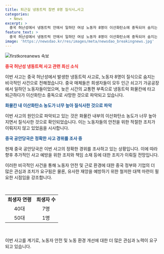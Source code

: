 ```yaml
---
title: 퇴근길 냉동트럭 참변 8명 질식사…사고
categories:
  - News
excerpt: >
  중국 허난성에서 냉동트럭 안에서 일하던 여성 노동자 8명이 이산화탄소에 중독되어 숨지는 사고가 발생했다. 희생자들은 40대 7명과 50대 1명으로, 불법적으로 냉동트럭에 탈속하다가 질식사한 것으로 파악됐다. 공안당국은 사고 경위를 조사 중이지만, 사건은 노동자들이 교통편 부족으로 냉동트럭을 이용한 퇴근 중에 발생한 것으로 알려졌다. (사진=중국 바이두 캡처)
feature_text: >
  중국 허난성에서 냉동트럭 안에서 일하던 여성 노동자 8명이 이산화탄소에 중독되어 숨지는 사고가 발생했다. 희생자들은 40대 7명과 50대 1명으로, 불법적으로 냉동트럭에 탈속하다가 질식사한 것으로 파악됐다. 공안당국은 사고 경위를 조사 중이지만, 사건은 노동자들이 교통편 부족으로 냉동트럭을 이용한 퇴근 중에 발생한 것으로 알려졌다. (사진=중국 바이두 캡처)
image: 'https://newsdao.kr/res/images/meta/newsdao_breakingnews.jpg'
---
```


<p><img src="https://newsdao.kr/res/images/meta/newsdao_breakingnews.jpg" alt="firstkoreanews 속보" /></p>

<p><b><span style="color: #ee2323;">중국 허난성 냉동트럭 사고 관련 최신 소식</span></b></p>

<p>이번 사고는 중국 허난성에서 발생한 냉동트럭 사고로, 노동자 8명이 질식으로 숨지는 비극적인 사건으로 전해졌습니다. 중국 매체들은 희생자들이 모두 인근 쇠고기 가공공장에서 일하던 노동자들이었으며, 늦은 시간의 교통편 부족으로 냉동트럭 화물칸에 타고 퇴근하다가 이산화탄소 중독으로 사망한 것으로 파악되고 있습니다. </p>

<p><b><span style="color: #1a5490;">화물칸 내 이산화탄소 농도가 너무 높아 질식사한 것으로 파악</span></b></p>

<p>이번 사고의 원인으로 파악되고 있는 것은 화물칸 내부의 이산화탄소 농도가 너무 높아지면서 질식사한 것으로 확인되었습니다. 이는 노동자들의 안전을 위한 적절한 조치가 이뤄지지 않고 있었음을 시사합니다.</p>

<p><b><span style="color: #1a5490;">중국 공안당국은 정확한 사고 경위를 조사 중</span></b></p>

<p>현재 중국 공안당국은 이번 사고의 정확한 경위를 조사하고 있는 상황입니다. 이에 따라 향후 추가적인 사고 예방을 위한 조치와 책임 소재 등에 대한 조치가 이뤄질 전망입니다.</p>

<p>이러한 비극적인 사건을 통해 노동자 안전 및 근로 환경에 대한 중국 정부와 기업의 더 많은 관심과 조치가 요구됨은 물론, 유사한 재앙을 예방하기 위한 철저한 대책 마련이 필요한 시점임을 강조합니다. </p>

<p data-ke-size="size16">&nbsp;</p>

<table>
<tbody>
<tr>
<td style="text-align: center; height: 17px;"><b>희생자 연령</b></td>
<td style="text-align: center; height: 17px;"><b>희생자 수</b></td>
</tr>
<tr>
<td style="text-align: center; height: 17px;">40대</td>
<td style="text-align: center; height: 17px;">7명</td>
</tr>
<tr>
<td style="text-align: center; height: 17px;">50대</td>
<td style="text-align: center; height: 17px;">1명</td>
</tr>
</tbody>
</table>

<p data-ke-size="size16">&nbsp;</p>

<p>이번 사고를 계기로, 노동자 안전 및 노동 환경 개선에 대한 더 많은 관심과 노력이 요구되고 있습니다.</p>

